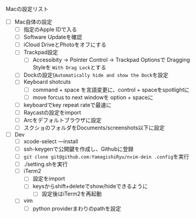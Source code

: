 Macの設定リスト

- [ ] Mac自体の設定
    - [ ] 指定のApple IDで入る
    - [ ] Software Updateを確認
    - [ ] iCloud DriveとPhotoをオフにする
    - [ ] Trackpad設定
        - [ ] Accessibity → Pointer Control → Trackpad Optionsで Dragging Styleを `With Drag Lock`とする
    - [ ] Dockの設定(`Automatically hide and show the Dock`を設定
    - [ ] Keyboard shotcuts 
        - [ ] command + space を言語変更に、control + spaceをspotlightに 
        - [ ] move forcus to next windowを option + spaceに
    - [ ] keyboardでkey repeat rateで最速に
    - [ ] Raycastの設定をimport
    - [ ] Arcをデフォルトブラウザに設定
    - [ ] スクショのフォルダをDocuments/screenshots以下に設定
- [ ] Dev
    - [ ] xcode-select —install
    - [ ] ssh-keygenで公開鍵を作成し、Githubに登録
    - [ ] `git clone git@github.com:YamagishiRyu/nvim-dein .config`を実行
    - [ ] ./setting.shを実行
    - [ ] iTerm2
        - [ ] 設定をimport
        - [ ] keysからshift+deleteでshow/hideできるように
            - [ ] 設定後はiTerm2を再起動
    - [ ] vim
        - [ ] python providerまわりのpathを設定
